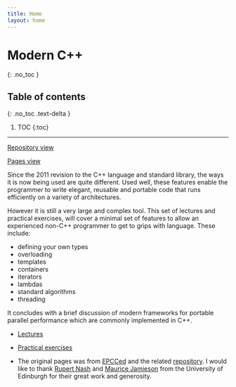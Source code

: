 ```yaml
---
title: Home
layout: home
---
```


# Modern C++ 
{: .no_toc }

## Table of contents
{: .no_toc .text-delta }

1. TOC
{:toc}

---

[Repository view](https://github.com/fum-cs/adv-prog/)

[Pages view](https://fum-cs.github.io/adv-prog)

Since the 2011 revision to the C++ language and standard library, the
ways it is now being used are quite different. Used well, these
features enable the programmer to write elegant, reusable and portable
code that runs efficiently on a variety of architectures.

However it is still a very large and complex tool. This set of
lectures and practical exercises, will cover a minimal set of features
to allow an experienced non-C++ programmer to get to grips with
language. These include:
* defining your own types
* overloading
* templates
* containers
* iterators
* lambdas
* standard algorithms
* threading

It concludes with a brief discussion of modern frameworks for portable
parallel performance which are commonly implemented in C++.

* [Lectures](lectures/)
* [Practical exercises](exercises/)

* The original pages was from [EPCCed](https://epcced.github.io/archer2-cpp/) and the related [repository](https://github.com/EPCCed/archer2-cpp/).
I would like to thank [Rupert Nash](mailto:r.nash@epcc.ed.ac.uk) and [Maurice Jamieson](mailto:m.jamieson@epcc.ed.ac.uk) from the University of Edinburgh for their great work and generosity.